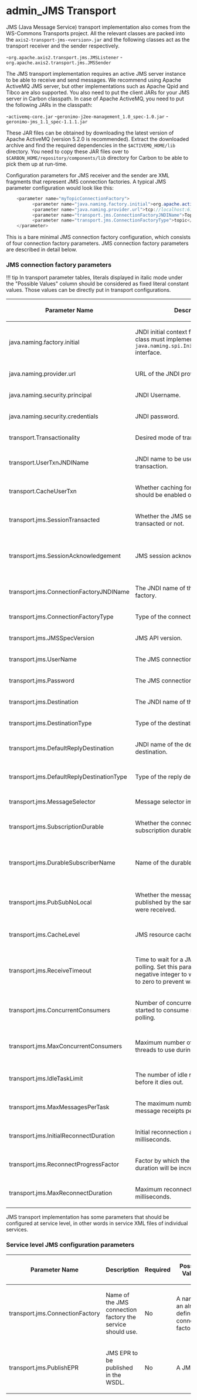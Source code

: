 # admin\_JMS Transport

JMS (Java Message Service) transport implementation also comes from the WS-Commons Transports project. All the relevant classes are packed into the `axis2-transport-jms-<version>.jar` and the following classes act as the transport receiver and the sender respectively.

-`org.apache.axis2.transport.jms.JMSListener`
-`org.apache.axis2.transport.jms.JMSSender`

The JMS transport implementation requires an active JMS server instance to be able to receive and send messages. We recommend using Apache ActiveMQ JMS server, but other implementations such as Apache Qpid and Tibco are also supported. You also need to put the client JARs for your JMS server in Carbon classpath. In case of Apache ActiveMQ, you need to put the following JARs in the classpath:

-`activemq-core.jar`
-`geronimo-j2ee-management_1.0_spec-1.0.jar`
-`geronimo-jms_1.1_spec-1.1.1.jar`

These JAR files can be obtained by downloading the latest version of Apache ActiveMQ (version 5.2.0 is recommended). Extract the downloaded archive and find the required dependencies in the `$ACTIVEMQ_HOME/lib` directory. You need to copy these JAR files over to `$CARBON_HOME/repository/components/lib` directory for Carbon to be able to pick them up at run-time.

Configuration parameters for JMS receiver and the sender are XML fragments that represent JMS connection factories. A typical JMS parameter configuration would look like this:

``` java
    <parameter name="myTopicConnectionFactory">
          <parameter name="java.naming.factory.initial">org.apache.activemq.jndi.ActiveMQInitialContextFactory</parameter>
          <parameter name="java.naming.provider.url">tcp://localhost:61616</parameter>
          <parameter name="transport.jms.ConnectionFactoryJNDIName">TopicConnectionFactory</parameter>
          <parameter name="transport.jms.ConnectionFactoryType">topic</parameter>
    </parameter>
```

This is a bare minimal JMS connection factory configuration, which consists of four connection factory parameters. JMS connection factory parameters are described in detail below.

### JMS connection factory parameters

!!! tip
In transport parameter tables, literals displayed in italic mode under the "Possible Values" column should be considered as fixed literal constant values. Those values can be directly put in transport configurations.


<table>
<colgroup>
<col width="20%" />
<col width="20%" />
<col width="20%" />
<col width="20%" />
<col width="20%" />
</colgroup>
<thead>
<tr class="header">
<th><p>Parameter Name</p></th>
<th><p>Description</p></th>
<th><p>Required</p></th>
<th><p>Possible Values</p></th>
<th><p>Default Value</p></th>
</tr>
</thead>
<tbody>
<tr class="odd">
<td><p>java.naming.factory.initial</p></td>
<td><p>JNDI initial context factory class. The class must implement the <code>              java.naming.spi.InitialContextFactory             </code> interface.</p></td>
<td><p>Yes</p></td>
<td><p>A valid class name</p></td>
<td><p></p></td>
</tr>
<tr class="even">
<td><p>java.naming.provider.url</p></td>
<td><p>URL of the JNDI provider.</p></td>
<td><p>Yes</p></td>
<td><p>A valid URL</p></td>
<td><p></p></td>
</tr>
<tr class="odd">
<td><p>java.naming.security.principal</p></td>
<td><p>JNDI Username.</p></td>
<td><p>No</p></td>
<td><p></p></td>
<td><p></p></td>
</tr>
<tr class="even">
<td><p>java.naming.security.credentials</p></td>
<td><p>JNDI password.</p></td>
<td><p>No</p></td>
<td><p></p></td>
<td><p></p></td>
</tr>
<tr class="odd">
<td><p>transport.Transactionality</p></td>
<td><p>Desired mode of transactionality.</p></td>
<td><p>No</p></td>
<td><p><em>none, local, jta</em></p></td>
<td><p>none</p></td>
</tr>
<tr class="even">
<td><p>transport.UserTxnJNDIName</p></td>
<td><p>JNDI name to be used to require user transaction.</p></td>
<td><p>No</p></td>
<td><p></p></td>
<td><p>java:comp/UserTransaction</p></td>
</tr>
<tr class="odd">
<td><p>transport.CacheUserTxn</p></td>
<td><p>Whether caching for user transactions should be enabled or not.</p></td>
<td><p>No</p></td>
<td><p><em>true, false</em></p></td>
<td><p>true</p></td>
</tr>
<tr class="even">
<td><p>transport.jms.SessionTransacted</p></td>
<td><p>Whether the JMS session should be transacted or not.</p></td>
<td><p>No</p></td>
<td><p><em>true, false</em></p></td>
<td><p>true if transactionality is 'local'</p></td>
</tr>
<tr class="odd">
<td><p>transport.jms.SessionAcknowledgement</p></td>
<td><p>JMS session acknowledgment mode.</p></td>
<td><p>No</p></td>
<td><p><em>AUTO_ACKNOWLEDGE, CLIENT_ACKNOWLEDGE, DUPS_OK_ACKNOWLEDGE, SESSION_TRANSACTED</em></p></td>
<td><p>AUTO_ACKNOWLEDGE</p></td>
</tr>
<tr class="even">
<td><p>transport.jms.ConnectionFactoryJNDIName</p></td>
<td><p>The JNDI name of the connection factory.</p></td>
<td><p>Yes</p></td>
<td><p></p></td>
<td><p></p></td>
</tr>
<tr class="odd">
<td><p>transport.jms.ConnectionFactoryType</p></td>
<td><p>Type of the connection factory.</p></td>
<td><p>No</p></td>
<td><p><em>queue, topic</em></p></td>
<td><p>queue</p></td>
</tr>
<tr class="even">
<td><p>transport.jms.JMSSpecVersion</p></td>
<td><p>JMS API version.</p></td>
<td><p>No</p></td>
<td><p><em>1.1, 1.0.2b</em></p></td>
<td><p>1.1</p></td>
</tr>
<tr class="odd">
<td><p>transport.jms.UserName</p></td>
<td><p>The JMS connection username.</p></td>
<td><p>No</p></td>
<td><p></p></td>
<td><p></p></td>
</tr>
<tr class="even">
<td><p>transport.jms.Password</p></td>
<td><p>The JMS connection password.</p></td>
<td><p>No</p></td>
<td><p></p></td>
<td><p></p></td>
</tr>
<tr class="odd">
<td><p>transport.jms.Destination</p></td>
<td><p>The JNDI name of the destination.</p></td>
<td><p>No</p></td>
<td><p></p></td>
<td><p>Defaults to service name</p></td>
</tr>
<tr class="even">
<td><p>transport.jms.DestinationType</p></td>
<td><p>Type of the destination.</p></td>
<td><p>No</p></td>
<td><p><em>queue, topic</em></p></td>
<td><p>queue</p></td>
</tr>
<tr class="odd">
<td><p>transport.jms.DefaultReplyDestination</p></td>
<td><p>JNDI name of the default reply destination.</p></td>
<td><p>No</p></td>
<td><p></p></td>
<td><p></p></td>
</tr>
<tr class="even">
<td><p>transport.jms.DefaultReplyDestinationType</p></td>
<td><p>Type of the reply destination.</p></td>
<td><p>No</p></td>
<td><p><em>queue, topic</em></p></td>
<td><p>Defaults to the type of the destination</p></td>
</tr>
<tr class="odd">
<td><p>transport.jms.MessageSelector</p></td>
<td><p>Message selector implementation.</p></td>
<td><p>No</p></td>
<td><p></p></td>
<td><p></p></td>
</tr>
<tr class="even">
<td><p>transport.jms.SubscriptionDurable</p></td>
<td><p>Whether the connection factory is subscription durable or not.</p></td>
<td><p>No</p></td>
<td><p><em>true, false</em></p></td>
<td><p>false</p></td>
</tr>
<tr class="odd">
<td><p>transport.jms.DurableSubscriberName</p></td>
<td><p>Name of the durable subscriber.</p></td>
<td><p>Yes if the subscription durable is turned on</p></td>
<td><p></p></td>
<td><p></p></td>
</tr>
<tr class="even">
<td><p>transport.jms.PubSubNoLocal</p></td>
<td><p>Whether the messages should be published by the same connection they were received.</p></td>
<td><p>No</p></td>
<td><p><em>true, false</em></p></td>
<td><p>false</p></td>
</tr>
<tr class="odd">
<td><p>transport.jms.CacheLevel</p></td>
<td><p>JMS resource cache level.</p></td>
<td><p>No</p></td>
<td><p>none, connection, session, consumer, producer, auto</p></td>
<td><p>auto</p></td>
</tr>
<tr class="even">
<td><p>transport.jms.ReceiveTimeout</p></td>
<td><p>Time to wait for a JMS message during polling. Set this parameter value to a negative integer to wait indefinitely. Set to zero to prevent waiting.</p></td>
<td><p>No</p></td>
<td><p>Number of milliseconds to wait</p></td>
<td><p>1000 ms</p></td>
</tr>
<tr class="odd">
<td><p>transport.jms.ConcurrentConsumers</p></td>
<td><p>Number of concurrent threads to be started to consume messages when polling.</p></td>
<td><p>No</p></td>
<td><p>Any positive integer - For topics this must be always 1</p></td>
<td><p>1</p></td>
</tr>
<tr class="even">
<td><p>transport.jms.MaxConcurrentConsumers</p></td>
<td><p>Maximum number of concurrent threads to use during polling.</p></td>
<td><p>No</p></td>
<td><p>Any positive integer - For topics this must be always 1</p></td>
<td><p>1</p></td>
</tr>
<tr class="odd">
<td><p>transport.jms.IdleTaskLimit</p></td>
<td><p>The number of idle runs per thread before it dies out.</p></td>
<td><p>No</p></td>
<td><p>Any positive integer</p></td>
<td><p>10</p></td>
</tr>
<tr class="even">
<td><p>transport.jms.MaxMessagesPerTask</p></td>
<td><p>The maximum number of successful message receipts per thread.</p></td>
<td><p>No</p></td>
<td><p>Any positive integer - Use -1 to indicate infinity</p></td>
<td><p>-1</p></td>
</tr>
<tr class="odd">
<td><p>transport.jms.InitialReconnectDuration</p></td>
<td><p>Initial reconnection attempts duration in milliseconds.</p></td>
<td><p>No</p></td>
<td><p>Any positive integer</p></td>
<td><p>10000 ms</p></td>
</tr>
<tr class="even">
<td><p>transport.jms.ReconnectProgressFactor</p></td>
<td><p>Factor by which the reconnection duration will be increased.</p></td>
<td><p>No</p></td>
<td><p>Any positive integer</p></td>
<td><p>2</p></td>
</tr>
<tr class="odd">
<td><p>transport.jms.MaxReconnectDuration</p></td>
<td><p>Maximum reconnection duration in milliseconds.</p></td>
<td><p>No</p></td>
<td><p></p></td>
<td><p>3600000 ms (1 hr)</p></td>
</tr>
</tbody>
</table>

JMS transport implementation has some parameters that should be configured at service level, in other words in service XML files of individual services.

### Service level JMS configuration parameters

<table>
<colgroup>
<col width="20%" />
<col width="20%" />
<col width="20%" />
<col width="20%" />
<col width="20%" />
</colgroup>
<thead>
<tr class="header">
<th><p>Parameter Name</p></th>
<th><p>Description</p></th>
<th><p>Required</p></th>
<th><p>Possible Values</p></th>
<th><p>Default Value</p></th>
</tr>
</thead>
<tbody>
<tr class="odd">
<td><p>transport.jms.ConnectionFactory</p></td>
<td><p>Name of the JMS connection factory the service should use.</p></td>
<td><p>No</p></td>
<td><p>A name of an already defined connection factory</p></td>
<td><p>default</p></td>
</tr>
<tr class="even">
<td><p>transport.jms.PublishEPR</p></td>
<td><p>JMS EPR to be published in the WSDL.</p></td>
<td><p>No</p></td>
<td><p>A JMS EPR</p></td>
<td><p></p></td>
</tr>
</tbody>
</table>


